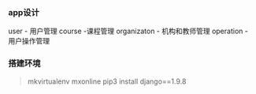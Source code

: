 ### app设计
user - 用户管理
course -课程管理
organizaton - 机构和教师管理
operation - 用户操作管理
### 搭建环境
>mkvirtualenv mxonline
>pip3 install django==1.9.8


